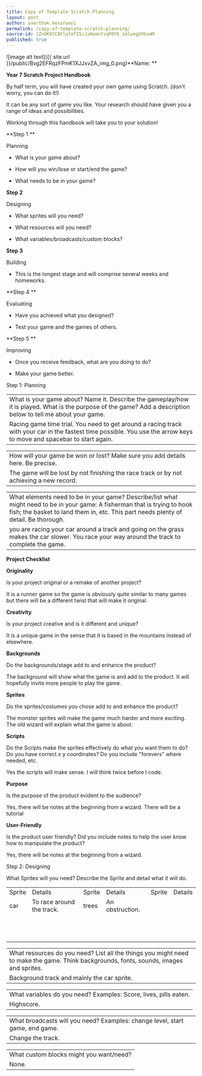 ```yaml
---
title: Copy of Template Scratch Planning
layout: post
author: saarthak.kesarwani
permalink: /copy-of-template-scratch-planning/
source-id: 1ZnUK97C8FlqtmfI5cJxHomn7sqP0Y6_imluegUVbsmM
published: true
---
```

![image alt text]({{ site.url }}/public/Bvg2EFRqzFPmK1XJJxvZA_img_0.png)**Name: **

**Year 7 Scratch Project Handbook**

By half term, you will have created your own game using Scratch. (don't worry, you can do it!)

It can be any sort of game you like. Your research should have given you a range of ideas and possibilities. 

Working through this handbook will take you to your solution!

**Step 1 **

Planning

* What is your game about?

* How will you win/lose or start/end the game?

* What needs to be in your game? 

**Step 2**

Designing

* What sprites will you need?

* What resources will you need? 

* What variables/broadcasts/custom blocks?

**Step 3**

Building

* This is the longest stage and will comprise several weeks and homeworks. 

**Step 4 **

Evaluating

* Have you achieved what you designed? 

* Test your game and the games of others.

**Step 5 **

Improving

* Once you receive feedback, what are you doing to do? 

* Make your game better. 

Step 1: Planning

<table>
  <tr>
    <td>What is your game about? Name it. Describe the gameplay/how it is played. What is the purpose of the game?
Add a description below to tell me about your game. </td>
  </tr>
  <tr>
    <td>Racing game time trial. You need to get around a racing track with your car in the fastest time possible. You use the arrow keys to move and spacebar to start again.
</td>
  </tr>
</table>


<table>
  <tr>
    <td>How will your game be won or lost? 
Make sure you add details here. Be precise.</td>
  </tr>
  <tr>
    <td>The game will be lost by not finishing the race track or by not achieving a new record.</td>
  </tr>
</table>


<table>
  <tr>
    <td>What elements need to be in your game? 
Describe/list what might need to be in your game: A fisherman that is trying to hook fish; the basket to land them in, etc. This part needs plenty of detail. Be thorough.</td>
  </tr>
  <tr>
    <td>you are racing your car around a track and going on the grass makes the car slower. You race your way around the track to complete the game.</td>
  </tr>
</table>


**Project Checklist**

**Originality**

Is your project original or a remake of another project?

It is a runner game so the game is obviously quite similar to many games but there will be a different twist that will make it original.

**Creativity**

Is your project creative and is it different and unique?

It is a unique game in the sense that it is based in the mountains instead of elsewhere.

**Backgrounds**

Do the backgrounds/stage add to and enhance the product?

The background will show what the game is and add to the product. It will hopefully invite more people to play the game.

 

**Sprites**

Do the sprites/costumes you chose add to and enhance the product?

The monster sprites will make the game much harder and more exciting. The old wizard will explain what the game is about.

 

**Scripts**

Do the Scripts make the sprites effectively do what you want them to do? Do you have correct x y coordinates? Do you include "forevers" where needed, etc.

Yes the scripts will make sense. I will think twice before I code.

 

**Purpose**

Is the purpose of the product evident to the audience?

Yes, there will be notes at the beginning from a wizard. There will be a tutorial

 

**User-Friendly**

Is the product user friendly? Did you include notes to help the user know how to manipulate the product?

Yes, there will be notes at the beginning from a wizard.

Step 2: Designing

What Sprites will you need? Describe the Sprite and detail what it will do.

<table>
  <tr>
    <td>Sprite</td>
    <td>Details</td>
    <td>Sprite</td>
    <td>Details</td>
    <td>Sprite</td>
    <td>Details</td>
  </tr>
  <tr>
    <td>car</td>
    <td> To race around the track.</td>
    <td>trees</td>
    <td>An obstruction.</td>
    <td></td>
    <td></td>
  </tr>
  <tr>
    <td></td>
    <td></td>
    <td></td>
    <td></td>
    <td></td>
    <td></td>
  </tr>
  <tr>
    <td></td>
    <td></td>
    <td></td>
    <td></td>
    <td></td>
    <td></td>
  </tr>
  <tr>
    <td></td>
    <td></td>
    <td></td>
    <td></td>
    <td></td>
    <td></td>
  </tr>
  <tr>
    <td></td>
    <td></td>
    <td></td>
    <td></td>
    <td></td>
    <td></td>
  </tr>
  <tr>
    <td></td>
    <td></td>
    <td></td>
    <td></td>
    <td></td>
    <td></td>
  </tr>
  <tr>
    <td></td>
    <td></td>
    <td></td>
    <td></td>
    <td></td>
    <td></td>
  </tr>
  <tr>
    <td></td>
    <td></td>
    <td></td>
    <td></td>
    <td></td>
    <td></td>
  </tr>
  <tr>
    <td></td>
    <td></td>
    <td></td>
    <td></td>
    <td></td>
    <td></td>
  </tr>
  <tr>
    <td></td>
    <td></td>
    <td></td>
    <td></td>
    <td></td>
    <td></td>
  </tr>
  <tr>
    <td></td>
    <td></td>
    <td></td>
    <td></td>
    <td></td>
    <td></td>
  </tr>
  <tr>
    <td></td>
    <td></td>
    <td></td>
    <td></td>
    <td></td>
    <td></td>
  </tr>
  <tr>
    <td></td>
    <td></td>
    <td></td>
    <td></td>
    <td></td>
    <td></td>
  </tr>
</table>


<table>
  <tr>
    <td>What resources do you need?
List all the things you might need to make the game. Think backgrounds, fonts, sounds, images and sprites.</td>
  </tr>
  <tr>
    <td>Background track and mainly the car sprite.</td>
  </tr>
</table>


<table>
  <tr>
    <td>What variables do you need?
Examples: Score, lives, pills eaten.</td>
  </tr>
  <tr>
    <td>Highscore. </td>
  </tr>
</table>


<table>
  <tr>
    <td>What broadcasts will you need? 
Examples: change level, start game, end game.</td>
  </tr>
  <tr>
    <td>Change the track.</td>
  </tr>
</table>


<table>
  <tr>
    <td>What custom blocks might you want/need?</td>
  </tr>
  <tr>
    <td>None. </td>
  </tr>
</table>


